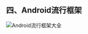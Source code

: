 ## 四、Android流行框架

![Android流行框架大全](https://github.com/jeterlee/android-dev-note/blob/master/images/Android%E6%B5%81%E8%A1%8C%E6%A1%86%E6%9E%B6%E5%A4%A7%E5%85%A8.jpg)

